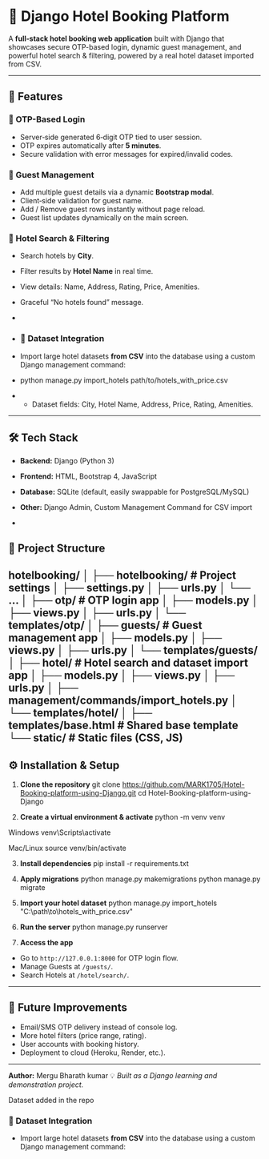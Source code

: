 # 🏨 Django Hotel Booking Platform

A **full‑stack hotel booking web application** built with Django that showcases secure OTP-based login, dynamic guest management, and powerful hotel search & filtering, powered by a real hotel dataset imported from CSV.

---

## 🚀 Features

### 🔐 OTP-Based Login
- Server‑side generated 6‑digit OTP tied to user session.
- OTP expires automatically after **5 minutes**.
- Secure validation with error messages for expired/invalid codes.

### 👥 Guest Management
- Add multiple guest details via a dynamic **Bootstrap modal**.
- Client‑side validation for guest name.
- Add / Remove guest rows instantly without page reload.
- Guest list updates dynamically on the main screen.

### 🏨 Hotel Search & Filtering
- Search hotels by **City**.
- Filter results by **Hotel Name** in real time.
- View details: Name, Address, Rating, Price, Amenities.
- Graceful “No hotels found” message.
- 
- ### 📂 Dataset Integration
- Import large hotel datasets **from CSV** into the database using a custom Django management command:
- python manage.py import_hotels path/to/hotels_with_price.csv

- - Dataset fields: City, Hotel Name, Address, Price, Rating, Amenities.

---

## 🛠 Tech Stack

- **Backend:** Django (Python 3)
- **Frontend:** HTML, Bootstrap 4, JavaScript
- **Database:** SQLite (default, easily swappable for PostgreSQL/MySQL)
- **Other:** Django Admin, Custom Management Command for CSV import

- 
## 📂 Project Structure
hotelbooking/
│
├── hotelbooking/ # Project settings
│ ├── settings.py
│ ├── urls.py
│ └── ...
│
├── otp/ # OTP login app
│ ├── models.py
│ ├── views.py
│ ├── urls.py
│ └── templates/otp/
│
├── guests/ # Guest management app
│ ├── models.py
│ ├── views.py
│ ├── urls.py
│ └── templates/guests/
│
├── hotel/ # Hotel search and dataset import app
│ ├── models.py
│ ├── views.py
│ ├── urls.py
│ ├── management/commands/import_hotels.py
│ └── templates/hotel/
│
├── templates/base.html # Shared base template
└── static/ # Static files (CSS, JS)
---

## ⚙️ Installation & Setup

1. **Clone the repository**
   git clone https://github.com/MARK1705/Hotel-Booking-platform-using-Django.git
cd Hotel-Booking-platform-using-Django

2. **Create a virtual environment & activate**
   python -m venv venv

Windows
venv\Scripts\activate

Mac/Linux
source venv/bin/activate

3. **Install dependencies**
pip install -r requirements.txt

4. **Apply migrations**
python manage.py makemigrations
python manage.py migrate

5. **Import your hotel dataset**
python manage.py import_hotels "C:\path\to\hotels_with_price.csv"


6. **Run the server**
python manage.py runserver


7. **Access the app**
- Go to `http://127.0.0.1:8000` for OTP login flow.
- Manage Guests at `/guests/`.
- Search Hotels at `/hotel/search/`.

---

## 📌 Future Improvements
- Email/SMS OTP delivery instead of console log.
- More hotel filters (price range, rating).
- User accounts with booking history.
- Deployment to cloud (Heroku, Render, etc.).

- ---

**Author:** Mergu Bharath kumar 
💡 *Built as a Django learning and demonstration project.*

Dataset added in the repo
### 📂 Dataset Integration
- Import large hotel datasets **from CSV** into the database using a custom Django management command:
